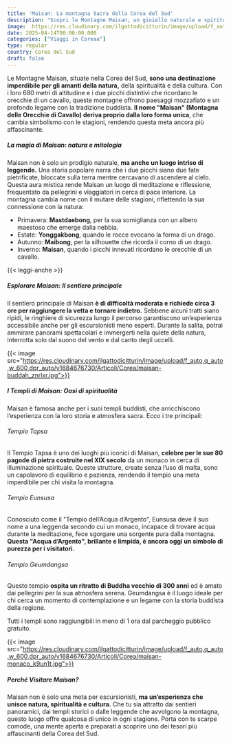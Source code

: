 ```yaml
---
title: 'Maisan: La montagna Sacra della Corea del Sud'
description: "Scopri le Montagne Maisan, un gioiello naturale e spirituale della Corea del Sud. Esplora i sentieri, i templi buddisti storici come Tapsa ed Eunsusa, e lasciati affascinare dalle leggende e dai nomi stagionali di questa montagna unica."
image:  https://res.cloudinary.com/ilgattodicitturin/image/upload/f_auto,q_auto,w_600,dpr_auto/v1657123237/Articoli/Corea/maisan-tempio-principale_o52hts.jpg
date: 2025-04-14T00:00:00.000
categories: ["Viaggi in Coreaa"]
type: regular
country: Corea del Sud
draft: false
---
```


Le Montagne Maisan, situate nella Corea del Sud, **sono una destinazione imperdibile per gli amanti della natura,** della spiritualità e della cultura. Con i loro 680 metri di altitudine e i due picchi distintivi che ricordano le orecchie di un cavallo, queste montagne offrono paesaggi mozzafiato e un profondo legame con la tradizione buddista. **Il nome "Maisan" (Montagna delle Orecchie di Cavallo) deriva proprio dalla loro forma unica**, che cambia simbolismo con le stagioni, rendendo questa meta ancora più affascinante.

##### La magia di Maisan: natura e mitologia
Maisan non è solo un prodigio naturale, **ma anche un luogo intriso di leggende.** Una storia popolare narra che i due picchi siano due fate pietrificate, bloccate sulla terra mentre cercavano di ascendere al cielo. Questa aura mistica rende Maisan un luogo di meditazione e riflessione, frequentato da pellegrini e viaggiatori in cerca di pace interiore.
La montagna cambia nome con il mutare delle stagioni, riflettendo la sua connessione con la natura:

- Primavera: **Mastdaebong**, per la sua somiglianza con un albero maestoso che emerge dalla nebbia.
- Estate: **Yonggakbong**, quando le rocce evocano la forma di un drago.
- Autunno: **Maibong**, per la silhouette che ricorda il corno di un drago.
- Inverno: **Maisan**, quando i picchi innevati ricordano le orecchie di un cavallo.

{{< leggi-anche >}}

##### Esplorare Maisan: Il sentiero principale
Il sentiero principale di Maisan **è di difficoltà moderata e richiede circa 3 ore per raggiungere la vetta e tornare indietro.** Sebbene alcuni tratti siano ripidi, le ringhiere di sicurezza lungo il percorso garantiscono un’esperienza accessibile anche per gli escursionisti meno esperti. Durante la salita, potrai ammirare panorami spettacolari e immergerti nella quiete della natura, interrotta solo dal suono del vento e dal canto degli uccelli.

{{< image src="https://res.cloudinary.com/ilgattodicitturin/image/upload/f_auto,q_auto,w_600,dpr_auto/v1684676730/Articoli/Corea/maisan-buddah_znrlxr.jpg">}}

##### I Templi di Maisan: Oasi di spiritualità
Maisan è famosa anche per i suoi templi buddisti, che arricchiscono l’esperienza con la loro storia e atmosfera sacra. Ecco i tre principali:

###### Tempio Tapsa
Il Tempio Tapsa è uno dei luoghi più iconici di Maisan, **celebre per le sue 80 pagode di pietra costruite nel XIX secolo** da un monaco in cerca di illuminazione spirituale. Queste strutture, create senza l’uso di malta, sono un capolavoro di equilibrio e pazienza, rendendo il tempio una meta imperdibile per chi visita la montagna.

###### Tempio Eunsusa
Conosciuto come il "Tempio dell’Acqua d’Argento", Eunsusa deve il suo nome a una leggenda secondo cui un monaco, incapace di trovare acqua durante la meditazione, fece sgorgare una sorgente pura dalla montagna. **Questa "Acqua d’Argento", brillante e limpida, è ancora oggi un simbolo di purezza per i visitatori.**

###### Tempio Geumdangsa
Questo tempio **ospita un ritratto di Buddha vecchio di 300 anni** ed è amato dai pellegrini per la sua atmosfera serena. Geumdangsa è il luogo ideale per chi cerca un momento di contemplazione e un legame con la storia buddista della regione.

Tutti i templi sono raggiungibili in meno di 1 ora dal parcheggio pubblico gratuito.

{{< image src="https://res.cloudinary.com/ilgattodicitturin/image/upload/f_auto,q_auto,w_600,dpr_auto/v1684676730/Articoli/Corea/maisan-monaco_k9un1t.jpg">}}

##### Perché Visitare Maisan?
Maisan non è solo una meta per escursionisti, **ma un’esperienza che unisce natura, spiritualità e cultura.** Che tu sia attratto dai sentieri panoramici, dai templi storici o dalle leggende che avvolgono la montagna, questo luogo offre qualcosa di unico in ogni stagione. Porta con te scarpe comode, una mente aperta e preparati a scoprire uno dei tesori più affascinanti della Corea del Sud.

 